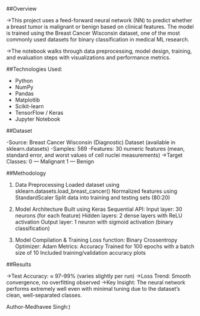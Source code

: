 ##Overview

->This project uses a feed-forward neural network (NN) to predict whether a breast tumor is malignant or benign based on clinical features. The model is trained using the Breast Cancer Wisconsin dataset, one of the most commonly used datasets for binary classification in medical ML research.

->The notebook walks through data preprocessing, model design, training, and evaluation steps with visualizations and performance metrics.



##Technologies Used:
- Python
- NumPy
- Pandas
- Matplotlib
- Scikit-learn
- TensorFlow / Keras
- Jupyter Notebook




##Dataset

-Source: Breast Cancer Wisconsin (Diagnostic) Dataset (available in sklearn.datasets)
-Samples: 569
-Features: 30 numeric features (mean, standard error, and worst values of cell nuclei measurements)
->Target Classes:
    0 — Malignant
    1 — Benign



##Methodology

1. Data Preprocessing
Loaded dataset using sklearn.datasets.load_breast_cancer()
Normalized features using StandardScaler
Split data into training and testing sets (80:20)

2. Model Architecture
Built using Keras Sequential API:
Input layer: 30 neurons (for each feature)
Hidden layers: 2 dense layers with ReLU activation
Output layer: 1 neuron with sigmoid activation (binary classification)

3. Model Compilation & Training
Loss function: Binary Crossentropy
Optimizer: Adam
Metrics: Accuracy
Trained for 100 epochs with a batch size of 10
Included training/validation accuracy plots


##Results

->Test Accuracy: ≈ 97–99% (varies slightly per run)
->Loss Trend: Smooth convergence, no overfitting observed
->Key Insight: The neural network performs extremely well even with minimal tuning due to the dataset’s clean, well-separated classes.

Author-Medhavee Singh:)